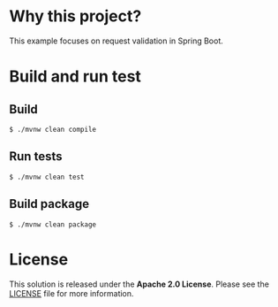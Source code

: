 # Why this project?

This example focuses on request validation in Spring Boot.

# Build and run test

## Build

```shell script
$ ./mvnw clean compile
```

## Run tests

```shell script
$ ./mvnw clean test
```

## Build package

```shell script
$ ./mvnw clean package
```

# License

This solution is released under the **Apache 2.0 License**.
Please see the [LICENSE](LICENSE.txt) file for more information.

